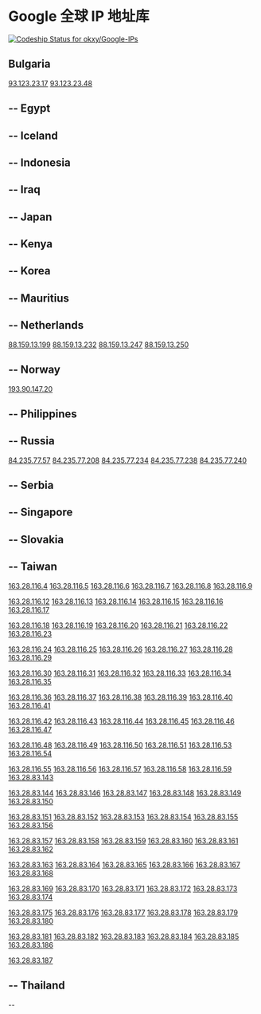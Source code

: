Google 全球 IP 地址库
==========
[ ![Codeship Status for okxy/Google-IPs](https://www.codeship.io/projects/1cfd5f40-d907-0131-faa4-62bfa850af81/status)](https://www.codeship.io/projects/24108)

Bulgaria
--
[93.123.23.17](http://93.123.23.17)    [93.123.23.48](http://93.123.23.48)


--
Egypt
--

--
Iceland
--

--
Indonesia
--

--
Iraq
--

--
Japan
--

--
Kenya
--

--
Korea
--

--
Mauritius
--

--
Netherlands
--
[88.159.13.199](http://88.159.13.199)    [88.159.13.232](http://88.159.13.232)    [88.159.13.247](http://88.159.13.247)    [88.159.13.250](http://88.159.13.250)


--
Norway
--
[193.90.147.20](http://193.90.147.20)


--
Philippines
--

--
Russia
--
[84.235.77.57](http://84.235.77.57)    [84.235.77.208](http://84.235.77.208)    [84.235.77.234](http://84.235.77.234)    [84.235.77.238](http://84.235.77.238)    [84.235.77.240](http://84.235.77.240)


--
Serbia
--

--
Singapore
--

--
Slovakia
--

--
Taiwan
--
[163.28.116.4](http://163.28.116.4)    [163.28.116.5](http://163.28.116.5)    [163.28.116.6](http://163.28.116.6)    [163.28.116.7](http://163.28.116.7)    [163.28.116.8](http://163.28.116.8)    [163.28.116.9](http://163.28.116.9)

[163.28.116.12](http://163.28.116.12)    [163.28.116.13](http://163.28.116.13)    [163.28.116.14](http://163.28.116.14)    [163.28.116.15](http://163.28.116.15)    [163.28.116.16](http://163.28.116.16)    [163.28.116.17](http://163.28.116.17)

[163.28.116.18](http://163.28.116.18)    [163.28.116.19](http://163.28.116.19)    [163.28.116.20](http://163.28.116.20)    [163.28.116.21](http://163.28.116.21)    [163.28.116.22](http://163.28.116.22)    [163.28.116.23](http://163.28.116.23)

[163.28.116.24](http://163.28.116.24)    [163.28.116.25](http://163.28.116.25)    [163.28.116.26](http://163.28.116.26)    [163.28.116.27](http://163.28.116.27)    [163.28.116.28](http://163.28.116.28)    [163.28.116.29](http://163.28.116.29)

[163.28.116.30](http://163.28.116.30)    [163.28.116.31](http://163.28.116.31)    [163.28.116.32](http://163.28.116.32)    [163.28.116.33](http://163.28.116.33)    [163.28.116.34](http://163.28.116.34)    [163.28.116.35](http://163.28.116.35)

[163.28.116.36](http://163.28.116.36)    [163.28.116.37](http://163.28.116.37)    [163.28.116.38](http://163.28.116.38)    [163.28.116.39](http://163.28.116.39)    [163.28.116.40](http://163.28.116.40)    [163.28.116.41](http://163.28.116.41)

[163.28.116.42](http://163.28.116.42)    [163.28.116.43](http://163.28.116.43)    [163.28.116.44](http://163.28.116.44)    [163.28.116.45](http://163.28.116.45)    [163.28.116.46](http://163.28.116.46)    [163.28.116.47](http://163.28.116.47)

[163.28.116.48](http://163.28.116.48)    [163.28.116.49](http://163.28.116.49)    [163.28.116.50](http://163.28.116.50)    [163.28.116.51](http://163.28.116.51)    [163.28.116.53](http://163.28.116.53)    [163.28.116.54](http://163.28.116.54)

[163.28.116.55](http://163.28.116.55)    [163.28.116.56](http://163.28.116.56)    [163.28.116.57](http://163.28.116.57)    [163.28.116.58](http://163.28.116.58)    [163.28.116.59](http://163.28.116.59)    [163.28.83.143](http://163.28.83.143)

[163.28.83.144](http://163.28.83.144)    [163.28.83.146](http://163.28.83.146)    [163.28.83.147](http://163.28.83.147)    [163.28.83.148](http://163.28.83.148)    [163.28.83.149](http://163.28.83.149)    [163.28.83.150](http://163.28.83.150)

[163.28.83.151](http://163.28.83.151)    [163.28.83.152](http://163.28.83.152)    [163.28.83.153](http://163.28.83.153)    [163.28.83.154](http://163.28.83.154)    [163.28.83.155](http://163.28.83.155)    [163.28.83.156](http://163.28.83.156)

[163.28.83.157](http://163.28.83.157)    [163.28.83.158](http://163.28.83.158)    [163.28.83.159](http://163.28.83.159)    [163.28.83.160](http://163.28.83.160)    [163.28.83.161](http://163.28.83.161)    [163.28.83.162](http://163.28.83.162)

[163.28.83.163](http://163.28.83.163)    [163.28.83.164](http://163.28.83.164)    [163.28.83.165](http://163.28.83.165)    [163.28.83.166](http://163.28.83.166)    [163.28.83.167](http://163.28.83.167)    [163.28.83.168](http://163.28.83.168)

[163.28.83.169](http://163.28.83.169)    [163.28.83.170](http://163.28.83.170)    [163.28.83.171](http://163.28.83.171)    [163.28.83.172](http://163.28.83.172)    [163.28.83.173](http://163.28.83.173)    [163.28.83.174](http://163.28.83.174)

[163.28.83.175](http://163.28.83.175)    [163.28.83.176](http://163.28.83.176)    [163.28.83.177](http://163.28.83.177)    [163.28.83.178](http://163.28.83.178)    [163.28.83.179](http://163.28.83.179)    [163.28.83.180](http://163.28.83.180)

[163.28.83.181](http://163.28.83.181)    [163.28.83.182](http://163.28.83.182)    [163.28.83.183](http://163.28.83.183)    [163.28.83.184](http://163.28.83.184)    [163.28.83.185](http://163.28.83.185)    [163.28.83.186](http://163.28.83.186)

[163.28.83.187](http://163.28.83.187)


--
Thailand
--

--
